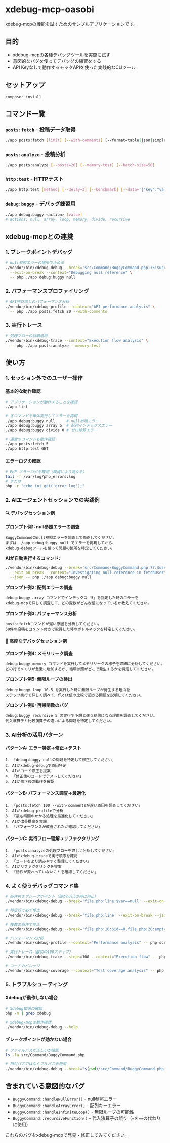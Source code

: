 # xdebug-mcp-oasobi

xdebug-mcpの機能を試すためのサンプルアプリケーションです。

## 目的

- xdebug-mcpの各種デバッグツールを実際に試す
- 意図的なバグを使ってデバッグの練習をする
- API Keyなしで動作するモックAPIを使った実践的なCLIツール

## セットアップ

```bash
composer install
```

## コマンド一覧

### `posts:fetch` - 投稿データ取得
```bash
./app posts:fetch [limit] [--with-comments] [--format=table|json|simple] [--cache]
```

### `posts:analyze` - 投稿分析
```bash
./app posts:analyze [--posts=20] [--memory-test] [--batch-size=50]
```

### `http:test` - HTTPテスト
```bash
./app http:test [method] [--delay=3] [--benchmark] [--data='{"key":"value"}']
```

### `debug:buggy` - デバッグ練習用
```bash
./app debug:buggy <action> [value]
# actions: null, array, loop, memory, divide, recursive
```

## xdebug-mcpとの連携

### 1. ブレークポイントデバッグ
```bash
# null参照エラーの場所で止める
./vendor/bin/xdebug-debug --break='src/Command/BuggyCommand.php:75:$user==null' \
  --exit-on-break --context="Debugging null reference" \
  -- php ./app debug:buggy null
```

### 2. パフォーマンスプロファイリング
```bash
# API呼び出しのパフォーマンス分析
./vendor/bin/xdebug-profile --context="API performance analysis" \
  -- php ./app posts:fetch 20 --with-comments
```

### 3. 実行トレース
```bash
# 処理フローの詳細追跡
./vendor/bin/xdebug-trace --context="Execution flow analysis" \
  -- php ./app posts:analyze --memory-test
```

## 使い方

### 1. セッション外でのユーザー操作

#### 基本的な動作確認
```bash
# アプリケーションが動作することを確認
./app list

# 各コマンドを単体実行してエラーを再現
./app debug:buggy null     # null参照エラー
./app debug:buggy array 5  # 配列インデックスエラー
./app debug:buggy divide 0 # ゼロ除算エラー

# 通常のコマンドも動作確認
./app posts:fetch 5
./app http:test GET
```

#### エラーログの確認
```bash
# PHP エラーログを確認（環境により異なる）
tail -f /var/log/php_errors.log
# または
php -r "echo ini_get('error_log');"
```

### 2. AIエージェントセッションでの実践例

#### 🔍 デバッグセッション例

**プロンプト例1: null参照エラーの調査**
```
BuggyCommandのnull参照エラーを調査して修正してください。
まずは ./app debug:buggy null でエラーを再現してから、
xdebug-debugツールを使って問題の箇所を特定してください。
```

**AIが自動実行するコマンド:**
```bash
./vendor/bin/xdebug-debug --break='src/Command/BuggyCommand.php:77:$user==null' \
  --exit-on-break --context="Investigating null reference in fetchUser" \
  --json -- php ./app debug:buggy null
```

**プロンプト例2: 配列エラーの調査**
```
debug:buggy array コマンドでインデックス「5」を指定した時のエラーを
xdebug-mcpで詳しく調査して、どの変数がどんな値になっているか教えてください。
```

**プロンプト例3: パフォーマンス分析**
```
posts:fetchコマンドが遅い原因を分析してください。
50件の投稿をコメント付きで取得した時のボトルネックを特定してください。
```

#### 🚀 高度なデバッグセッション例

**プロンプト例4: メモリリーク調査**
```
debug:buggy memory コマンドを実行してメモリリークの様子を詳細に分析してください。
どの行でメモリが急激に増加するか、循環参照がどこで発生するかを特定してください。
```

**プロンプト例5: 無限ループの検出**
```
debug:buggy loop 10.5 を実行した時に無限ループが発生する理由を
ステップ実行で詳しく調べて、float値の比較で起きる問題を説明してください。
```

**プロンプト例6: 再帰関数のバグ**
```
debug:buggy recursive 5 の実行で予想と違う結果になる理由を調査してください。
代入演算子と比較演算子の違いによる問題を特定してください。
```

### 3. AI分析の活用パターン

#### パターンA: エラー特定→修正→テスト
```
1. 「debug:buggy nullの問題を特定して修正してください」
2. AIがxdebug-debugで原因特定
3. AIがコード修正を提案
4. 「修正後のコードでテストしてください」
5. AIが修正後の動作を確認
```

#### パターンB: パフォーマンス調査→最適化
```
1. 「posts:fetch 100 --with-commentsが遅い原因を調査してください」
2. AIがxdebug-profileで分析
3. 「最も時間のかかる処理を最適化してください」
4. AIが改善提案を実施
5. 「パフォーマンスが改善されたか確認してください」
```

#### パターンC: 実行フロー理解→リファクタリング
```
1. 「posts:analyzeの処理フローを詳しく分析してください」
2. AIがxdebug-traceで実行順序を確認
3. 「コードをより読みやすく整理してください」
4. AIがリファクタリングを提案
5. 「動作が変わっていないことを確認してください」
```

### 4. よく使うデバッグコマンド集

```bash
# 条件付きブレークポイント（値がnullの時に停止）
./vendor/bin/xdebug-debug --break='file.php:line:$var==null' --exit-on-break --json -- php script.php

# 特定行で必ず停止
./vendor/bin/xdebug-debug --break='file.php:line' --exit-on-break --json -- php script.php

# 複数の条件で停止
./vendor/bin/xdebug-debug --break='file.php:10:$id==0,file.php:20:empty($name)' --exit-on-break -- php script.php

# パフォーマンス分析
./vendor/bin/xdebug-profile --context="Performance analysis" -- php script.php

# 実行トレース（最初の100ステップ）
./vendor/bin/xdebug-trace --steps=100 --context="Execution flow" -- php script.php

# コードカバレッジ
./vendor/bin/xdebug-coverage --context="Test coverage analysis" -- php script.php
```

### 5. トラブルシューティング

#### Xdebugが動作しない場合
```bash
# Xdebug拡張の確認
php -m | grep xdebug

# xdebug-mcpの動作確認
./vendor/bin/xdebug-debug --help
```

#### ブレークポイントが効かない場合
```bash
# ファイルパスが正しいか確認
ls -la src/Command/BuggyCommand.php

# 相対パスではなくフルパスを使用
./vendor/bin/xdebug-debug --break="$(pwd)/src/Command/BuggyCommand.php:77:$user==null"
```

## 含まれている意図的なバグ

- `BuggyCommand::handleNullError()` - null参照エラー
- `BuggyCommand::handleArrayError()` - 配列キーエラー  
- `BuggyCommand::handleInfiniteLoop()` - 無限ループの可能性
- `BuggyCommand::recursiveFunction()` - 代入演算子の誤り（`=`を`==`の代わりに使用）

これらのバグをxdebug-mcpで発見・修正してみてください。
